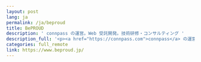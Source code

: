 ```yaml
---
layout: post
lang: ja
permalink: /ja/beproud
title: BePROUD
description: ' connpass の運営。Web 受託開発。技術研修・コンサルティング '
description_full: '<p><a href="https://connpass.com">connpass</a> の運営。Web 受託開発。技術研修・コンサルティング</p>'
categories: full_remote
link: https://www.beproud.jp/
---
```

